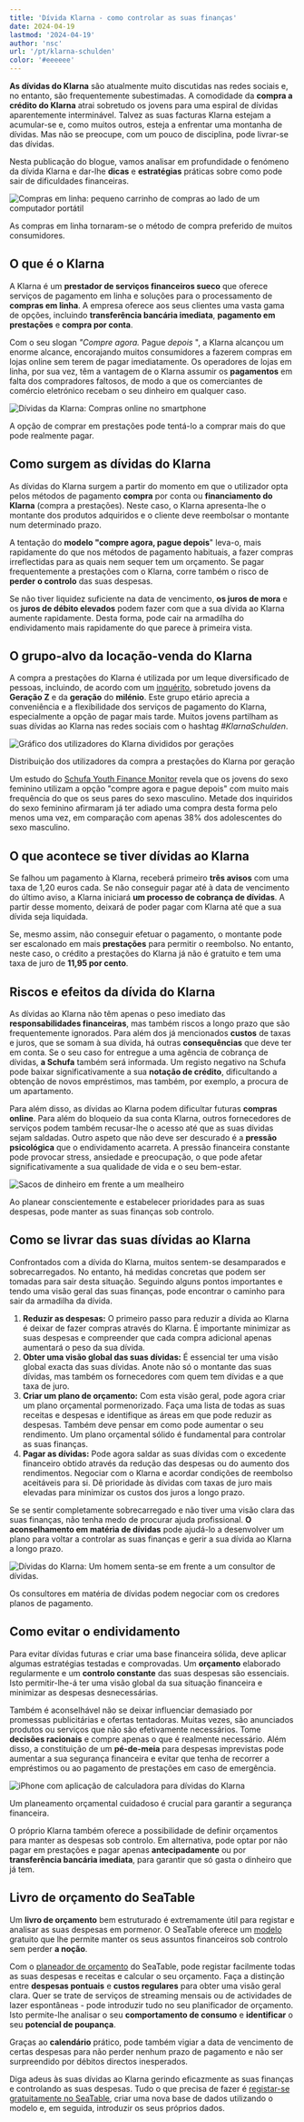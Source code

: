 ```yaml
---
title: 'Dívida Klarna - como controlar as suas finanças'
date: 2024-04-19
lastmod: '2024-04-19'
author: 'nsc'
url: '/pt/klarna-schulden'
color: '#eeeeee'
---
```


**As dívidas do Klarna** são atualmente muito discutidas nas redes sociais e, no entanto, são frequentemente subestimadas. A comodidade da **compra a crédito do Klarna** atrai sobretudo os jovens para uma espiral de dívidas aparentemente interminável. Talvez as suas facturas Klarna estejam a acumular-se e, como muitos outros, esteja a enfrentar uma montanha de dívidas. Mas não se preocupe, com um pouco de disciplina, pode livrar-se das dívidas.

Nesta publicação do blogue, vamos analisar em profundidade o fenómeno da dívida Klarna e dar-lhe **dicas** e **estratégias** práticas sobre como pode sair de dificuldades financeiras.

![Compras em linha: pequeno carrinho de compras ao lado de um computador portátil](images/pexels-karolina-grabowska-5632397-711x474.jpg)

As compras em linha tornaram-se o método de compra preferido de muitos consumidores.

## O que é o Klarna

A Klarna é um **prestador de serviços financeiros sueco** que oferece serviços de pagamento em linha e soluções para o processamento de **compras em linha**. A empresa oferece aos seus clientes uma vasta gama de opções, incluindo **transferência bancária imediata**, **pagamento em prestações** e **compra por conta**.

Com o seu slogan _"Compre agora._ Pague _depois_ ", a Klarna alcançou um enorme alcance, encorajando muitos consumidores a fazerem compras em lojas online sem terem de pagar imediatamente. Os operadores de lojas em linha, por sua vez, têm a vantagem de o Klarna assumir os **pagamentos** em falta dos compradores faltosos, de modo a que os comerciantes de comércio eletrónico recebam o seu dinheiro em qualquer caso.

![Dívidas da Klarna: Compras online no smartphone](images/pexels-cottonbro-studio-5076511-711x474.jpg)

A opção de comprar em prestações pode tentá-lo a comprar mais do que pode realmente pagar.

## Como surgem as dívidas do Klarna

As dívidas do Klarna surgem a partir do momento em que o utilizador opta pelos métodos de pagamento **compra** por conta ou **financiamento do Klarna** (compra a prestações). Neste caso, o Klarna apresenta-lhe o montante dos produtos adquiridos e o cliente deve reembolsar o montante num determinado prazo.

A tentação do **modelo "compre agora, pague depois**" leva-o, mais rapidamente do que nos métodos de pagamento habituais, a fazer compras irreflectidas para as quais nem sequer tem um orçamento. Se pagar frequentemente a prestações com o Klarna, corre também o risco de **perder** **o controlo** das suas despesas.

Se não tiver liquidez suficiente na data de vencimento, **os juros de mora** e os **juros de débito elevados** podem fazer com que a sua dívida ao Klarna aumente rapidamente. Desta forma, pode cair na armadilha do endividamento mais rapidamente do que parece à primeira vista.

## O grupo-alvo da locação-venda do Klarna

A compra a prestações do Klarna é utilizada por um leque diversificado de pessoas, incluindo, de acordo com um [inquérito](https://de.statista.com/infografik/29303/anteil-der-befragten-verschiedener-generationen-die-klarna-bnpl-nutzen/), sobretudo jovens da **Geração Z** e da **geração** do **milénio**. Este grupo etário aprecia a conveniência e a flexibilidade dos serviços de pagamento do Klarna, especialmente a opção de pagar mais tarde. Muitos jovens partilham as suas dívidas ao Klarna nas redes sociais com o hashtag _#KlarnaSchulden_.

![Gráfico dos utilizadores do Klarna divididos por gerações](images/Klarna-Schulden-711x533.png)

Distribuição dos utilizadores da compra a prestações do Klarna por geração

Um estudo do [Schufa Youth Finance Monitor](https://www.schufa.de/themenportal/analyse-schufa-jugend-finanzmonitor-2022/) revela que os jovens do sexo feminino utilizam a opção "compre agora e pague depois" com muito mais frequência do que os seus pares do sexo masculino. Metade dos inquiridos do sexo feminino afirmaram já ter adiado uma compra desta forma pelo menos uma vez, em comparação com apenas 38% dos adolescentes do sexo masculino.

## O que acontece se tiver dívidas ao Klarna

Se falhou um pagamento à Klarna, receberá primeiro **três avisos** com uma taxa de 1,20 euros cada. Se não conseguir pagar até à data de vencimento do último aviso, a Klarna iniciará **um processo de cobrança de dívidas**. A partir desse momento, deixará de poder pagar com Klarna até que a sua dívida seja liquidada.

Se, mesmo assim, não conseguir efetuar o pagamento, o montante pode ser escalonado em mais **prestações** para permitir o reembolso. No entanto, neste caso, o crédito a prestações do Klarna já não é gratuito e tem uma taxa de juro de **11,95 por cento**.

## Riscos e efeitos da dívida do Klarna

As dívidas ao Klarna não têm apenas o peso imediato das **responsabilidades financeiras**, mas também riscos a longo prazo que são frequentemente ignorados. Para além dos já mencionados **custos** de taxas e juros, que se somam à sua dívida, há outras **consequências** que deve ter em conta. Se o seu caso for entregue a uma agência de cobrança de dívidas, **a Schufa** também será informada. Um registo negativo na Schufa pode baixar significativamente a sua **notação de crédito**, dificultando a obtenção de novos empréstimos, mas também, por exemplo, a procura de um apartamento.

Para além disso, as dívidas ao Klarna podem dificultar futuras **compras online**. Para além do bloqueio da sua conta Klarna, outros fornecedores de serviços podem também recusar-lhe o acesso até que as suas dívidas sejam saldadas. Outro aspeto que não deve ser descurado é a **pressão psicológica** que o endividamento acarreta. A pressão financeira constante pode provocar stress, ansiedade e preocupação, o que pode afetar significativamente a sua qualidade de vida e o seu bem-estar.

![Sacos de dinheiro em frente a um mealheiro](images/pexels-katie-harp-12591342-711x472.jpg)

Ao planear conscientemente e estabelecer prioridades para as suas despesas, pode manter as suas finanças sob controlo.

## Como se livrar das suas dívidas ao Klarna

Confrontados com a dívida do Klarna, muitos sentem-se desamparados e sobrecarregados. No entanto, há medidas concretas que podem ser tomadas para sair desta situação. Seguindo alguns pontos importantes e tendo uma visão geral das suas finanças, pode encontrar o caminho para sair da armadilha da dívida.

1. **Reduzir as despesas:** O primeiro passo para reduzir a dívida ao Klarna é deixar de fazer compras através do Klarna. É importante minimizar as suas despesas e compreender que cada compra adicional apenas aumentará o peso da sua dívida.
2. **Obter uma visão global das suas dívidas:** É essencial ter uma visão global exacta das suas dívidas. Anote não só o montante das suas dívidas, mas também os fornecedores com quem tem dívidas e a que taxa de juro.
3. **Criar um plano de orçamento:** Com esta visão geral, pode agora criar um plano orçamental pormenorizado. Faça uma lista de todas as suas receitas e despesas e identifique as áreas em que pode reduzir as despesas. Também deve pensar em como pode aumentar o seu rendimento. Um plano orçamental sólido é fundamental para controlar as suas finanças.
4. **Pagar as dívidas:** Pode agora saldar as suas dívidas com o excedente financeiro obtido através da redução das despesas ou do aumento dos rendimentos. Negociar com o Klarna e acordar condições de reembolso aceitáveis para si. Dê prioridade às dívidas com taxas de juro mais elevadas para minimizar os custos dos juros a longo prazo.

Se se sentir completamente sobrecarregado e não tiver uma visão clara das suas finanças, não tenha medo de procurar ajuda profissional. **O aconselhamento em matéria de dívidas** pode ajudá-lo a desenvolver um plano para voltar a controlar as suas finanças e gerir a sua dívida ao Klarna a longo prazo.

![Dívidas do Klarna: Um homem senta-se em frente a um consultor de dívidas.](images/pexels-rdne-stock-project-7821681-711x474.jpg)

Os consultores em matéria de dívidas podem negociar com os credores planos de pagamento.

## Como evitar o endividamento

Para evitar dívidas futuras e criar uma base financeira sólida, deve aplicar algumas estratégias testadas e comprovadas. Um **orçamento** elaborado regularmente e um **controlo constante** das suas despesas são essenciais. Isto permitir-lhe-á ter uma visão global da sua situação financeira e minimizar as despesas desnecessárias.

Também é aconselhável não se deixar influenciar demasiado por promessas publicitárias e ofertas tentadoras. Muitas vezes, são anunciados produtos ou serviços que não são efetivamente necessários. Tome **decisões racionais** e compre apenas o que é realmente necessário. Além disso, a constituição de um **pé-de-meia** para despesas imprevistas pode aumentar a sua segurança financeira e evitar que tenha de recorrer a empréstimos ou ao pagamento de prestações em caso de emergência.

![iPhone com aplicação de calculadora para dívidas do Klarna](images/pexels-leeloo-the-first-8970691-711x508.jpg)

Um planeamento orçamental cuidadoso é crucial para garantir a segurança financeira.

O próprio Klarna também oferece a possibilidade de definir orçamentos para manter as despesas sob controlo. Em alternativa, pode optar por não pagar em prestações e pagar apenas **antecipadamente** ou por **transferência bancária imediata**, para garantir que só gasta o dinheiro que já tem.

## Livro de orçamento do SeaTable

Um **livro de orçamento** bem estruturado é extremamente útil para registar e analisar as suas despesas em pormenor. O SeaTable oferece um [modelo](https://seatable.io/pt/vorlage/kqecvuxbrganzgw0w1skgq/) gratuito que lhe permite manter os seus assuntos financeiros sob controlo sem perder **a noção**.

Com o [planeador de orçamento](https://seatable.io/pt/vorlage/kqecvuxbrganzgw0w1skgq/) do SeaTable, pode registar facilmente todas as suas despesas e receitas e calcular o seu orçamento. Faça a distinção entre **despesas pontuais** e **custos regulares** para obter uma visão geral clara. Quer se trate de serviços de streaming mensais ou de actividades de lazer espontâneas - pode introduzir tudo no seu planificador de orçamento. Isto permite-lhe analisar o seu **comportamento de consumo** e **identificar** o seu **potencial de poupança**.

Graças ao **calendário** prático, pode também vigiar a data de vencimento de certas despesas para não perder nenhum prazo de pagamento e não ser surpreendido por débitos directos inesperados.

Diga adeus às suas dívidas ao Klarna gerindo eficazmente as suas finanças e controlando as suas despesas. Tudo o que precisa de fazer é [registar-se gratuitamente no SeaTable](https://seatable.io/pt/registrierung/), criar uma nova base de dados utilizando o modelo e, em seguida, introduzir os seus próprios dados.
